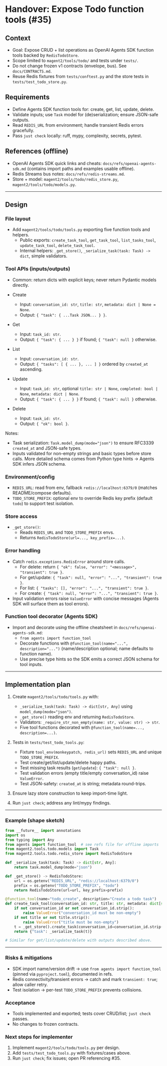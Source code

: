 # Handover: Expose Todo function tools (#35)

## Context

- Goal: Expose CRUD + list operations as OpenAI Agents SDK function tools backed by `RedisTodoStore`.
- Scope limited to `magent2/tools/todo/` and tests under `tests/`.
- Do not change frozen v1 contracts (envelope, bus). See `docs/CONTRACTS.md`.
- Reuse Redis fixtures from `tests/conftest.py` and the store tests in `tests/test_todo_store.py`.

## Requirements

- Define Agents SDK function tools for: create, get, list, update, delete.
- Validate inputs; use `Task` model for (de)serialization; ensure JSON-safe outputs.
- Read `REDIS_URL` from environment; handle transient Redis errors gracefully.
- Pass `just check` locally: ruff, mypy, complexity, secrets, pytest.

## References (offline)

- OpenAI Agents SDK quick links and cheats: `docs/refs/openai-agents-sdk.md` (contains import paths and examples usable offline).
- Redis Streams bus notes: `docs/refs/redis-streams.md`.
- Store + model: `magent2/tools/todo/redis_store.py`, `magent2/tools/todo/models.py`.

---

## Design

### File layout

- Add `magent2/tools/todo/tools.py` exporting five function tools and helpers.
  - Public exports: `create_task_tool`, `get_task_tool`, `list_tasks_tool`, `update_task_tool`, `delete_task_tool`.
  - Internal helpers: `_get_store()`, `_serialize_task(task: Task) -> dict`, simple validators.

### Tool APIs (inputs/outputs)

- Common: return dicts with explicit keys; never return Pydantic models directly.

- Create
  - Input: `conversation_id: str`, `title: str`, `metadata: dict | None = None`.
  - Output: `{ "task": { ...Task JSON... } }`.

- Get
  - Input: `task_id: str`.
  - Output: `{ "task": { ... } }` if found; `{ "task": null }` otherwise.

- List
  - Input: `conversation_id: str`.
  - Output: `{ "tasks": [ { ... }, ... ] }` ordered by `created_at` ascending.

- Update
  - Input: `task_id: str`, optional `title: str | None`, `completed: bool | None`, `metadata: dict | None`.
  - Output: `{ "task": { ... } }` if found; `{ "task": null }` otherwise.

- Delete
  - Input: `task_id: str`.
  - Output: `{ "ok": bool }`.

Notes:

- Task serialization: `Task.model_dump(mode="json")` to ensure RFC3339 `created_at` and JSON-safe types.
- Inputs validated for non-empty strings and basic types before store calls. More detailed schema comes from Python type hints → Agents SDK infers JSON schema.

### Environment/config

- `REDIS_URL`: read from env, fallback `redis://localhost:6379/0` (matches README/compose defaults).
- `TODO_STORE_PREFIX`: optional env to override Redis key prefix (default `todo`) to support test isolation.

### Store access

- `_get_store()`:
  - Reads `REDIS_URL` and `TODO_STORE_PREFIX` envs.
  - Returns `RedisTodoStore(url=..., key_prefix=...)`.

### Error handling

- Catch `redis.exceptions.RedisError` around store calls.
  - For delete: return `{ "ok": false, "error": "<message>", "transient": true }`.
  - For get/update: `{ "task": null, "error": "...", "transient": true }`.
  - For list: `{ "tasks": [], "error": "...", "transient": true }`.
  - For create: `{ "task": null, "error": "...", "transient": true }`.
- Input validation errors raise `ValueError` with concise messages (Agents SDK will surface them as tool errors).

### Function tool decorator (Agents SDK)

- Import and decorate using the offline cheatsheet in `docs/refs/openai-agents-sdk.md`:
  - `from agents import function_tool`
  - Decorate functions with `@function_tool(name="...", description="...")` (name/description optional; name defaults to function name).
  - Use precise type hints so the SDK emits a correct JSON schema for tool inputs.

---

## Implementation plan

1) Create `magent2/tools/todo/tools.py` with:
   - `_serialize_task(task: Task) -> dict[str, Any]` using `model_dump(mode="json")`.
   - `_get_store()` reading env and returning `RedisTodoStore`.
   - Validators: `_require_str_non_empty(name: str, value: str) -> str`.
   - Five tool functions decorated with `@function_tool(name=..., description=...)`.

2) Tests in `tests/test_todo_tools.py`:
   - Fixture `tool_env(monkeypatch, redis_url)` sets `REDIS_URL` and unique `TODO_STORE_PREFIX`.
   - Test create/get/list/update/delete happy paths.
   - Test missing task results (`get`/`update`): `{ "task": null }`.
   - Test validation errors (empty title/empty conversation_id) raise `ValueError`.
   - Test JSON-safety: `created_at` is string; metadata round-trips.

3) Ensure lazy store construction to keep import-time light.

4) Run `just check`; address any lint/mypy findings.

---

### Example (shape sketch)

```python
from __future__ import annotations
import os
from typing import Any
from agents import function_tool  # see refs file for offline imports
from magent2.tools.todo.models import Task
from magent2.tools.todo.redis_store import RedisTodoStore

def _serialize_task(task: Task) -> dict[str, Any]:
    return task.model_dump(mode="json")

def _get_store() -> RedisTodoStore:
    url = os.getenv("REDIS_URL", "redis://localhost:6379/0")
    prefix = os.getenv("TODO_STORE_PREFIX", "todo")
    return RedisTodoStore(url=url, key_prefix=prefix)

@function_tool(name="todo_create", description="Create a todo task")
def create_task_tool(conversation_id: str, title: str, metadata: dict[str, Any] | None = None) -> dict[str, Any]:
    if not conversation_id or not conversation_id.strip():
        raise ValueError("conversation_id must be non-empty")
    if not title or not title.strip():
        raise ValueError("title must be non-empty")
    t = _get_store().create_task(conversation_id=conversation_id.strip(), title=title.strip(), metadata=metadata or {})
    return {"task": _serialize_task(t)}

# Similar for get/list/update/delete with outputs described above.
```

---

### Risks & mitigations

- SDK import name/version drift → use `from agents import function_tool` (pinned via `pyproject.toml`), documented in refs.
- Redis connectivity/transient errors → catch and mark `transient: true`; allow caller retry.
- Test isolation → per-test `TODO_STORE_PREFIX` prevents collisions.

### Acceptance

- Tools implemented and exported; tests cover CRUD/list; `just check` passes.
- No changes to frozen contracts.

### Next steps for implementer

1) Implement `magent2/tools/todo/tools.py` per design.
2) Add `tests/test_todo_tools.py` with fixtures/cases above.
3) Run `just check`; fix issues; open PR referencing #35.
